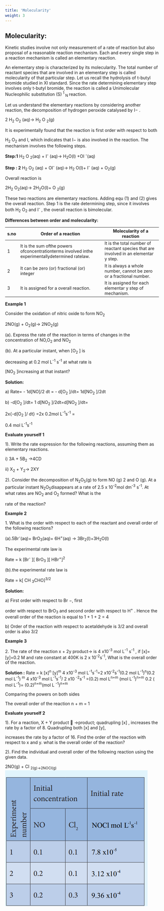 ```yaml
---
title: 'Molecularity'
weight: 3
---
```



## Molecularity:
 Kinetic studies involve not only measurement of a rate of reaction but also proposal of a reasonable reaction mechanism. Each and every single step in a reaction mechanism is called an elementary reaction.

An elementary step is characterized by its molecularity. The total number of reactant species that are involved in an elementary step is called molecularity of that particular step. Let us recall the hydrolysis of t-butyl bromide studied in XI standard. Since the rate determining elementary step involves only t-butyl bromide, the reaction is called a Unimolecular Nucleophilic substitution (S)<sup>
1 </sup><sub>
N </sub> reaction.

Let us understand the elementary reactions by considering another reaction, the decomposition of hydrogen peroxide catalysed by I− .

2 H<sub>2</sub> O<sub>2</sub> (aq)→ H<sub>2</sub> O <sub>2</sub>(g) 


It is experimentally found that the reaction is first order with respect to both

H<sub>2</sub> O<sub>2</sub> and I, which indicates that I− is also involved in the reaction. The mechanism involves the following steps.

**Step:1** H<sub>2</sub> O <sub>2</sub>(aq) + I<sup>-</sup> (aq)→ H<sub>2</sub>O(l) +OI <sup>-</sup>(aq)

**Step : 2** H<sub>2</sub> O<sub>2</sub> (aq) + OI<sup>-</sup> (aq)→ H<sub>2</sub> O(l)+ I<sup>-</sup> (aq) + O<sub>2</sub>(g)


Overall reaction is

2H<sub>2</sub> O<sub>2</sub>(aq)→ 2H<sub>2</sub>O(l)+ O <sub>2</sub>(g) 


These two reactions are elementary reactions. Adding equ (1) and (2) gives the overall reaction. Step 1 is the rate determining step, since it involves both H<sub>2</sub> O<sub>2</sub> and I<sup>-</sup>
, the overall reaction is bimolecular.

**Differences between order and molecularity:**



<!-- | s.no |R ate of a reaction |R ate constant of a reaction |
|------|------|------|
| 2 |It is measured as decrease in the concentration of the reactants or increase in the concentration of products. |It is equal to the rate of reaction, when the concentration of each of the reactants is unity |
| 3 |It depends on the initial concentration of reactants. |It does not depend on the initial concentration of reactants. | -->


| s.no |Order of a reaction |Molecularity of a reaction |
|------|------|------|
| 1 |It is the sum ofthe powers ofconcentrationterms involved inthe experimentallydetermined ratelaw. |It is the total number of reactant species that are involved in an elementar y step. |
| 2 |It can be zero (or) fractional (or) integer |It is always a whole number, cannot be zero or a fractional number. |
| 3 |It is assigned for a overall reaction. |It is assigned for each elementar y step of mechanism. |
  

**Example 1**

Consider the oxidation of nitric oxide to form NO<sub>2</sub>

2NO(g) + O<sub>2</sub>(g)→ 2NO<sub>2</sub>(g)

(a). Express the rate of the reaction in terms of changes in the concentration of NO,O<sub>2</sub> and NO<sub>2</sub>

(b). At a particular instant, when \[O<sub>2</sub> \] is

decreasing at 0.2 mol L<sup>-1</sup> s<sup>-1</sup> at what rate is

\[NO<sub>2</sub> \]increasing at that instant?

**Solution:**

a) Rate= - 1d\[NO\]/2
dt = \- d\[O<sub>2</sub> \]/dt= 1d\[NO<sub>2</sub> \]/2dt

b) -d\[O<sub>2</sub> \]/dt= 1 d\[NO<sub>2</sub> \]/2dt=d\[NO<sub>2</sub> \]/dt=

2x{-d\[O<sub>2</sub> \]/
dt} =2x 0.2mol L<sup>-1</sup>s<sup>-1</sup> = 

0.4 mol L<sup>-1</sup>s<sup>-1</sup>

**Evaluate yourself 1**

1). Write the rate expression for the following reactions, assuming them as elementary reactions.

i) 3A + 5B<sub>2</sub> →4CD 

ii) X<sub>2</sub> + Y<sub>2</sub>→ 2XY


2). Consider the decomposition of N<sub>2</sub>O<sub>5</sub>(g) to form NO (g) 2 and O (g). At a particular instant N<sub>2</sub>O<sub>5</sub>disappears at a rate of 2.5 x 10<sup>-2</sup>mol dm<sup>-3</sup> s<sup>-1</sup>. At what rates are NO<sub>2</sub>
and O<sub>2</sub> formed? What is the

rate of the reaction?

**Example 2**

1\. What is the order with respect to each of the reactant and overall order of the following reactions?

(a).5Br<sup>-</sup>(aq)+ BrO<sub>3</sub>(aq)+ 6H<sup>+</sup>(aq) → 3Br<sub>2</sub>(l)+3H<sub>2</sub>O(l)

The experimental rate law is

Rate = k \[Br<sup>-</sup> \]\[ BrO<sub>3</sub> \]\[ HBr<sup>+</sup>\]<sup>2</sup>

(b).the experimental rate law is

Rate = k\[ CH <sub>3</sub>CHO\]<sup>3/2</sup>

**Solution:**

a) First order with respect to Br −, first

order with respect to BrO<sub>3</sub>
and second order with respect to H<sup>+</sup> . Hence the overall order of the reaction is equal to 1 + 1 + 2 = 4

b) Order of the reaction with respect to acetaldehyde is
3/2 and overall order is
also 3/2

**Example 3**

2\. The rate of the reaction x + 2y product→ is 4 x10<sup>-3</sup> mol L<sup>-1</sup> s<sup>-1</sup>
, if \[x\]=\[y\]=0.2 M and rate constant at 400K is 2 x 10<sup>-2</sup>s<sup>-1</sup>, What is the overall order of the reaction.

**Solution :** Rate = k \[x\]<sup>n</sup> \[y\]<sup>m</sup>
4 x10<sup>-3</sup> mol L<sup>-1</sup>s<sup>-1</sup>=2 x10<sup>-2</sup>s<sup>-1</sup>(0.2 mol L<sup>-1</sup>)<sup>n</sup>(0.2 mol L<sup>-1</sup>) <sup>m</sup>
4 x10<sup>-3</sup> mol L<sup>-1</sup>s<sup>-1</sup>/
2 x10 <sup>-2</sup>s<sup>-1</sup>
=(0.2) mol L<sup>n+m</sup> (mol L<sup>-1</sup>)<sup>n+m</sup>
0.2 ( mol L<sup>-1</sup>)= (0.2)<sup>n+m</sup>(mol L <sup>-1</sup>)<sup>n+m</sup>

Comparing the powers on both sides

The overall order of the reaction n + m = 1

**Evaluate yourself 2**

1). For a reaction, X + Y product  →product;
quadrupling \[x\] , increases the rate by a factor of 8. Quadrupling both \[x\] and \[y\],

increases the rate by a factor of 16. Find the order of the reaction with respect to x and y. what is the overall order of the reaction?

2). Find the individual and overall order of the following reaction using the given data.

2NO(g) + Cl <sub>2</sup>(g)→2NOCl(g)
![image](table.png)
